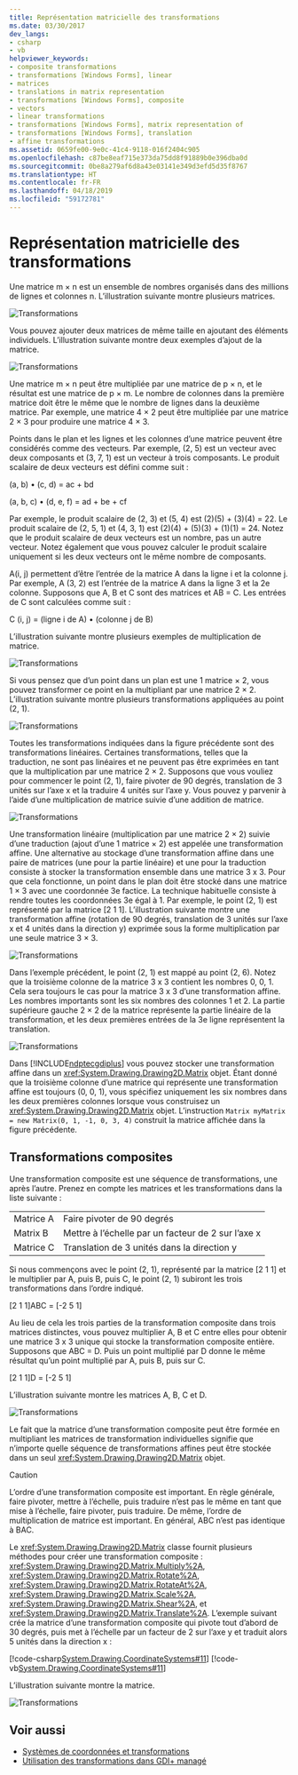 ```yaml
---
title: Représentation matricielle des transformations
ms.date: 03/30/2017
dev_langs:
- csharp
- vb
helpviewer_keywords:
- composite transformations
- transformations [Windows Forms], linear
- matrices
- translations in matrix representation
- transformations [Windows Forms], composite
- vectors
- linear transformations
- transformations [Windows Forms], matrix representation of
- transformations [Windows Forms], translation
- affine transformations
ms.assetid: 0659fe00-9e0c-41c4-9118-016f2404c905
ms.openlocfilehash: c87be8eaf715e373da75dd8f91889b0e396dba0d
ms.sourcegitcommit: 0be8a279af6d8a43e03141e349d3efd5d35f8767
ms.translationtype: HT
ms.contentlocale: fr-FR
ms.lasthandoff: 04/18/2019
ms.locfileid: "59172781"
---
```

# <a name="matrix-representation-of-transformations"></a>Représentation matricielle des transformations
Une matrice m × n est un ensemble de nombres organisés dans des millions de lignes et colonnes n. L’illustration suivante montre plusieurs matrices.  
  
 ![Transformations](./media/aboutgdip05-art04.gif "AboutGdip05_art04")  
  
 Vous pouvez ajouter deux matrices de même taille en ajoutant des éléments individuels. L’illustration suivante montre deux exemples d’ajout de la matrice.  
  
 ![Transformations](./media/aboutgdip05-art05.gif "AboutGdip05_art05")  
  
 Une matrice m × n peut être multipliée par une matrice de p × n, et le résultat est une matrice de p × m. Le nombre de colonnes dans la première matrice doit être le même que le nombre de lignes dans la deuxième matrice. Par exemple, une matrice 4 × 2 peut être multipliée par une matrice 2 × 3 pour produire une matrice 4 × 3.  
  
 Points dans le plan et les lignes et les colonnes d’une matrice peuvent être considérés comme des vecteurs. Par exemple, (2, 5) est un vecteur avec deux composants et (3, 7, 1) est un vecteur à trois composants. Le produit scalaire de deux vecteurs est défini comme suit :  
  
 (a, b) • (c, d) = ac + bd  
  
 (a, b, c) • (d, e, f) = ad + be + cf  
  
 Par exemple, le produit scalaire de (2, 3) et (5, 4) est (2)(5) + (3)(4) = 22. Le produit scalaire de (2, 5, 1) et (4, 3, 1) est (2)(4) + (5)(3) + (1)(1) = 24. Notez que le produit scalaire de deux vecteurs est un nombre, pas un autre vecteur. Notez également que vous pouvez calculer le produit scalaire uniquement si les deux vecteurs ont le même nombre de composants.  
  
 A(i, j) permettent d’être l’entrée de la matrice A dans la ligne i et la colonne j. Par exemple, A (3, 2) est l’entrée de la matrice A dans la ligne 3 et la 2e colonne. Supposons que A, B et C sont des matrices et AB = C. Les entrées de C sont calculées comme suit :  
  
 C (i, j) = (ligne i de A) • (colonne j de B)  
  
 L’illustration suivante montre plusieurs exemples de multiplication de matrice.  
  
 ![Transformations](./media/aboutgdip05-art06.gif "AboutGdip05_art06")  
  
 Si vous pensez que d’un point dans un plan est une 1 matrice × 2, vous pouvez transformer ce point en la multipliant par une matrice 2 × 2. L’illustration suivante montre plusieurs transformations appliquées au point (2, 1).  
  
 ![Transformations](./media/aboutgdip05-art07.gif "AboutGdip05_art07")  
  
 Toutes les transformations indiquées dans la figure précédente sont des transformations linéaires. Certaines transformations, telles que la traduction, ne sont pas linéaires et ne peuvent pas être exprimées en tant que la multiplication par une matrice 2 × 2. Supposons que vous vouliez pour commencer le point (2, 1), faire pivoter de 90 degrés, translation de 3 unités sur l’axe x et la traduire 4 unités sur l’axe y. Vous pouvez y parvenir à l’aide d’une multiplication de matrice suivie d’une addition de matrice.  
  
 ![Transformations](./media/aboutgdip05-art08.gif "AboutGdip05_art08")  
  
 Une transformation linéaire (multiplication par une matrice 2 × 2) suivie d’une traduction (ajout d’une 1 matrice × 2) est appelée une transformation affine. Une alternative au stockage d’une transformation affine dans une paire de matrices (une pour la partie linéaire) et une pour la traduction consiste à stocker la transformation ensemble dans une matrice 3 x 3. Pour que cela fonctionne, un point dans le plan doit être stocké dans une matrice 1 × 3 avec une coordonnée 3e factice. La technique habituelle consiste à rendre toutes les coordonnées 3e égal à 1. Par exemple, le point (2, 1) est représenté par la matrice [2 1 1]. L’illustration suivante montre une transformation affine (rotation de 90 degrés, translation de 3 unités sur l’axe x et 4 unités dans la direction y) exprimée sous la forme multiplication par une seule matrice 3 × 3.  
  
 ![Transformations](./media/aboutgdip05-art09.gif "AboutGdip05_art09")  
  
 Dans l’exemple précédent, le point (2, 1) est mappé au point (2, 6). Notez que la troisième colonne de la matrice 3 x 3 contient les nombres 0, 0, 1. Cela sera toujours le cas pour la matrice 3 x 3 d’une transformation affine. Les nombres importants sont les six nombres des colonnes 1 et 2. La partie supérieure gauche 2 × 2 de la matrice représente la partie linéaire de la transformation, et les deux premières entrées de la 3e ligne représentent la translation.  
  
 ![Transformations](./media/aboutgdip05-art10.gif "AboutGdip05_art10")  
  
 Dans [!INCLUDE[ndptecgdiplus](../../../../includes/ndptecgdiplus-md.md)] vous pouvez stocker une transformation affine dans un <xref:System.Drawing.Drawing2D.Matrix> objet. Étant donné que la troisième colonne d’une matrice qui représente une transformation affine est toujours (0, 0, 1), vous spécifiez uniquement les six nombres dans les deux premières colonnes lorsque vous construisez un <xref:System.Drawing.Drawing2D.Matrix> objet. L’instruction `Matrix myMatrix = new Matrix(0, 1, -1, 0, 3, 4)` construit la matrice affichée dans la figure précédente.  
  
## <a name="composite-transformations"></a>Transformations composites  
 Une transformation composite est une séquence de transformations, une après l’autre. Prenez en compte les matrices et les transformations dans la liste suivante :  
  
|||  
|-|-|  
|Matrice A|Faire pivoter de 90 degrés|  
|Matrix B|Mettre à l’échelle par un facteur de 2 sur l’axe x|  
|Matrice C|Translation de 3 unités dans la direction y|  
  
 Si nous commençons avec le point (2, 1), représenté par la matrice [2 1 1] et le multiplier par A, puis B, puis C, le point (2, 1) subiront les trois transformations dans l’ordre indiqué.  
  
 [2 1 1]ABC = [-2 5 1]  
  
 Au lieu de cela les trois parties de la transformation composite dans trois matrices distinctes, vous pouvez multiplier A, B et C entre elles pour obtenir une matrice 3 x 3 unique qui stocke la transformation composite entière. Supposons que ABC = D. Puis un point multiplié par D donne le même résultat qu’un point multiplié par A, puis B, puis sur C.  
  
 [2 1 1]D = [-2 5 1]  
  
 L’illustration suivante montre les matrices A, B, C et D.  
  
 ![Transformations](./media/aboutgdip05-art12.gif "AboutGdip05_art12")  
  
 Le fait que la matrice d’une transformation composite peut être formée en multipliant les matrices de transformation individuelles signifie que n’importe quelle séquence de transformations affines peut être stockée dans un seul <xref:System.Drawing.Drawing2D.Matrix> objet.  
  
> [!CAUTION]
>  L’ordre d’une transformation composite est important. En règle générale, faire pivoter, mettre à l’échelle, puis traduire n’est pas le même en tant que mise à l’échelle, faire pivoter, puis traduire. De même, l’ordre de multiplication de matrice est important. En général, ABC n’est pas identique à BAC.  
  
 Le <xref:System.Drawing.Drawing2D.Matrix> classe fournit plusieurs méthodes pour créer une transformation composite : <xref:System.Drawing.Drawing2D.Matrix.Multiply%2A>, <xref:System.Drawing.Drawing2D.Matrix.Rotate%2A>, <xref:System.Drawing.Drawing2D.Matrix.RotateAt%2A>, <xref:System.Drawing.Drawing2D.Matrix.Scale%2A>, <xref:System.Drawing.Drawing2D.Matrix.Shear%2A>, et <xref:System.Drawing.Drawing2D.Matrix.Translate%2A>. L’exemple suivant crée la matrice d’une transformation composite qui pivote tout d’abord de 30 degrés, puis met à l’échelle par un facteur de 2 sur l’axe y et traduit alors 5 unités dans la direction x :  
  
 [!code-csharp[System.Drawing.CoordinateSystems#11](~/samples/snippets/csharp/VS_Snippets_Winforms/System.Drawing.CoordinateSystems/CS/Class1.cs#11)]
 [!code-vb[System.Drawing.CoordinateSystems#11](~/samples/snippets/visualbasic/VS_Snippets_Winforms/System.Drawing.CoordinateSystems/VB/Class1.vb#11)]  
  
 L’illustration suivante montre la matrice.  
  
 ![Transformations](./media/aboutgdip05-art13.gif "AboutGdip05_art13")  
  
## <a name="see-also"></a>Voir aussi

- [Systèmes de coordonnées et transformations](coordinate-systems-and-transformations.md)
- [Utilisation des transformations dans GDI+ managé](using-transformations-in-managed-gdi.md)
